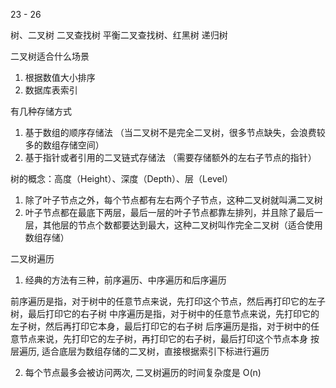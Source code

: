 23 - 26 

树、二叉树
二叉查找树
平衡二叉查找树、红黑树
递归树



二叉树适合什么场景

1. 根据数值大小排序
2. 数据库表索引

有几种存储方式

1. 基于数组的顺序存储法 （当二叉树不是完全二叉树，很多节点缺失，会浪费较多的数组存储空间）
2. 基于指针或者引用的二叉链式存储法 （需要存储额外的左右子节点的指针）


树的概念：高度（Height）、深度（Depth）、层（Level）

1. 除了叶子节点之外，每个节点都有左右两个子节点，这种二叉树就叫满二叉树
2. 叶子节点都在最底下两层，最后一层的叶子节点都靠左排列，并且除了最后一层，其他层的节点个数都要达到最大，这种二叉树叫作完全二叉树（适合使用数组存储）


二叉树遍历

1. 经典的方法有三种，前序遍历、中序遍历和后序遍历

前序遍历是指，对于树中的任意节点来说，先打印这个节点，然后再打印它的左子树，最后打印它的右子树
中序遍历是指，对于树中的任意节点来说，先打印它的左子树，然后再打印它本身，最后打印它的右子树
后序遍历是指，对于树中的任意节点来说，先打印它的左子树，再打印它的右子树，最后打印这个节点本身
按层遍历, 适合底层为数组存储的二叉树，直接根据索引下标进行遍历

2. 每个节点最多会被访问两次, 二叉树遍历的时间复杂度是 O(n)




